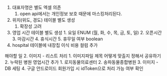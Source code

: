 1. 대표자명은 별도 엑셀 의존
	1. open api에서는 개인정보 보호 때문에 마스킹처리된다.
2. 위치(위도, 경도) 테이블 별도 생성
	1. 확장성 고려
3. 영업 시간 테이블 별도 생성
		1. 요일 ENUM (월, 화, 수, 목, 금, 토, 일)
		2. 오픈시간
		3. 마감시간
		4. 휴식시간
		5. 휴무일 여부 boolean
4. hospital 테이블에 내장칩 이식 비용 컬럼 추가

해야할 일
2. 이미지 - 리스트 처리
	1. 이미지파일 제목 어떻게 맞출지 정해서 공유하기
	2. 누락된 병원 영업시간 추가
		1. 로지동물의료센터
		2. 송파동물종합병원
3. 이미지 - DB 세팅
4. 구글 안드로이드 회원가입 시 idToken으로 처리 가능 여부 확인